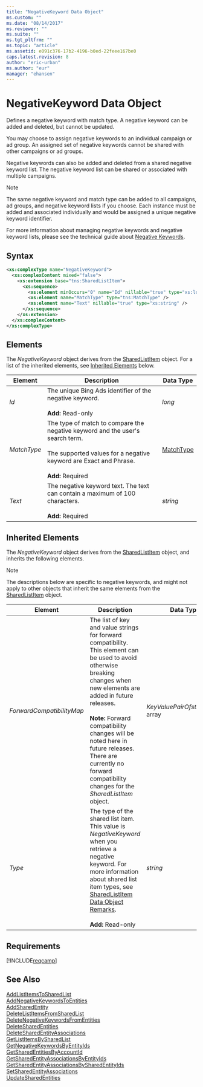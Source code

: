 ```yaml
---
title: "NegativeKeyword Data Object"
ms.custom: ""
ms.date: "08/14/2017"
ms.reviewer: ""
ms.suite: ""
ms.tgt_pltfrm: ""
ms.topic: "article"
ms.assetid: e091c376-17b2-4196-b0ed-22feee167be0
caps.latest.revision: 8
author: "eric-urban"
ms.author: "eur"
manager: "ehansen"
---
```

# NegativeKeyword Data Object
Defines a negative keyword with match type. A negative keyword can be added and deleted, but cannot be updated.

You may choose to assign negative keywords to an individual campaign or ad group. An assigned set of negative keywords cannot be shared with other campaigns or ad groups.

Negative keywords can also be added and deleted from a shared negative keyword list. The negative keyword list can be shared or associated with multiple campaigns.

> [!NOTE]
> The same negative keyword and match type can be added to all campaigns, ad groups, and negative keyword lists if you choose. Each instance must be added and associated individually and would be assigned a unique negative keyword identifier.

For more information about managing negative keywords and negative keyword lists, please see the technical guide about [Negative Keywords](http://go.microsoft.com/fwlink/?LinkID=691225).

## Syntax

```xml
<xs:complexType name="NegativeKeyword">
  <xs:complexContent mixed="false">
    <xs:extension base="tns:SharedListItem">
      <xs:sequence>
        <xs:element minOccurs="0" name="Id" nillable="true" type="xs:long" />
        <xs:element name="MatchType" type="tns:MatchType" />
        <xs:element name="Text" nillable="true" type="xs:string" />
      </xs:sequence>
    </xs:extension>
  </xs:complexContent>
</xs:complexType>
```

## <a name="Elements"></a>Elements
The *NegativeKeyword* object derives from the [SharedListItem](../campaign-api/sharedlistitem-data-object.md) object. For a list of the inherited elements, see [Inherited Elements](#inheritedelements) below.

|Element|Description|Data Type|
|-----------|---------------|-------------|
|*Id*|The unique Bing Ads identifier of the negative keyword.<br/><br/>**Add:** Read-only|*long*|
|*MatchType*|The type of match to compare the negative keyword and the user's search term.<br /><br />The supported values for a negative keyword are Exact and Phrase.<br/><br/>**Add:** Required|[MatchType](../campaign-api/matchtype-value-set.md)|
|*Text*|The negative keyword text. The text can contain a maximum of 100 characters.<br/><br/>**Add:** Required|*string*|

## <a name="InheritedElements"></a>Inherited Elements
The *NegativeKeyword* object derives from the [SharedListItem](../campaign-api/sharedlistitem-data-object.md) object, and inherits the following elements. 

> [!NOTE]
> The descriptions below are specific to negative keywords, and might not apply to other objects that inherit the same elements from the [SharedListItem](../campaign-api/sharedlistitem-data-object.md) object.

|Element|Description|Data Type|
|-----------|---------------|-------------|
|*ForwardCompatibilityMap*|The list of key and value strings for forward compatibility. This element can be used to avoid otherwise breaking changes when new elements are added in future releases.<br /><br />**Note:** Forward compatibility changes will be noted here in future releases. There are currently no forward compatibility changes for the *SharedListItem* object.|*KeyValuePairOfstringstring* array|
|*Type*|The type of the shared list item.  This value is *NegativeKeyword* when you retrieve a negative keyword. For more information about shared list item types, see [SharedListItem Data Object Remarks](../campaign-api/sharedlistitem-data-object.md#remarks).<br/><br/>**Add:** Read-only|*string*|

## Requirements
[!INCLUDE[reqcamp](../campaign-api/includes/reqcamp.md)]
## See Also
[AddListItemsToSharedList](../campaign-api/addlistitemstosharedlist-service-operation.md)  
[AddNegativeKeywordsToEntities](../campaign-api/addnegativekeywordstoentities-service-operation.md)  
[AddSharedEntity](../campaign-api/addsharedentity-service-operation.md)  
[DeleteListItemsFromSharedList](../campaign-api/deletelistitemsfromsharedlist-service-operation.md)  
[DeleteNegativeKeywordsFromEntities](../campaign-api/deletenegativekeywordsfromentities-service-operation.md)  
[DeleteSharedEntities](../campaign-api/deletesharedentities-service-operation.md)  
[DeleteSharedEntityAssociations](../campaign-api/deletesharedentityassociations-service-operation.md)  
[GetListItemsBySharedList](../campaign-api/getlistitemsbysharedlist-service-operation.md)  
[GetNegativeKeywordsByEntityIds](../campaign-api/getnegativekeywordsbyentityids-service-operation.md)  
[GetSharedEntitiesByAccountId](../campaign-api/getsharedentitiesbyaccountid-service-operation.md)  
[GetSharedEntityAssociationsByEntityIds](../campaign-api/getsharedentityassociationsbyentityids-service-operation.md)  
[GetSharedEntityAssociationsBySharedEntityIds](../campaign-api/getsharedentityassociationsbysharedentityids-service-operation.md)  
[SetSharedEntityAssociations](../campaign-api/setsharedentityassociations-service-operation.md)  
[UpdateSharedEntities](../campaign-api/updatesharedentities-service-operation.md)  

